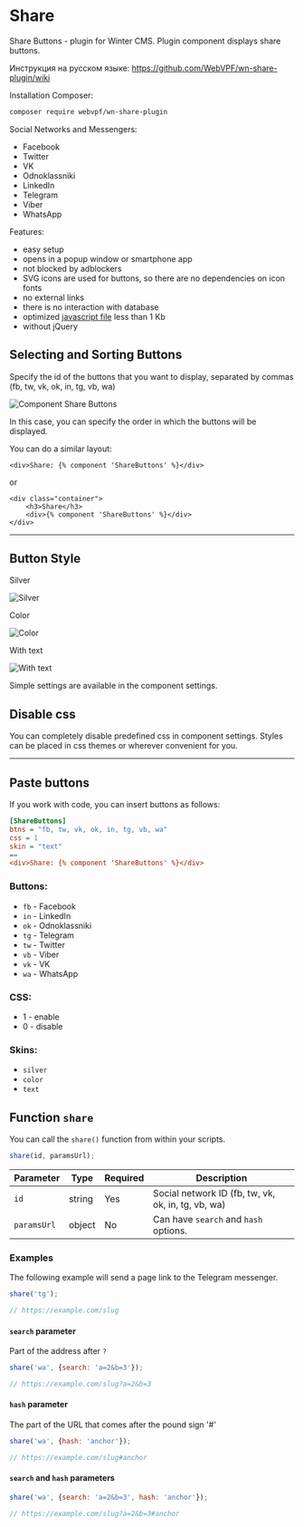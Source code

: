 # Share

Share Buttons - plugin for Winter CMS. Plugin component displays share buttons.

Инструкция на русском языке: https://github.com/WebVPF/wn-share-plugin/wiki

Installation Сomposer:

```bash
composer require webvpf/wn-share-plugin
```

Social Networks and Messengers:

- Facebook
- Twitter
- VK
- Odnoklassniki
- LinkedIn
- Telegram
- Viber
- WhatsApp

Features:

- easy setup
- opens in a popup window or smartphone app
- not blocked by adblockers
- SVG icons are used for buttons, so there are no dependencies on icon fonts
- no external links
- there is no interaction with database
- optimized [javascript file](https://github.com/WebVPF/wn-share-plugin/blob/master/assets/js/share.min.js "open file") less than 1 Kb
- without jQuery

## Selecting and Sorting Buttons

Specify the id of the buttons that you want to display, separated by commas (fb, tw, vk, ok, in, tg, vb, wa)

![Component Share Buttons](https://user-images.githubusercontent.com/61043464/112979788-b89bb700-9161-11eb-8698-81be8763e919.jpg)

In this case, you can specify the order in which the buttons will be displayed.

You can do a similar layout:

```twig
<div>Share: {% component 'ShareButtons' %}</div>
```

or

```twig
<div class="container">
    <h3>Share</h3>
    <div>{% component 'ShareButtons' %}</div>
</div>
```

---

## Button Style

Silver

![Silver](https://user-images.githubusercontent.com/61043464/75198717-f57cc980-5769-11ea-97c6-539071d1cb4e.jpg)

Color

![Color](https://user-images.githubusercontent.com/61043464/75198720-f7468d00-5769-11ea-9627-4d81da355d3b.jpg)

With text

![With text](https://user-images.githubusercontent.com/61043464/75198725-fa417d80-5769-11ea-801f-beb789e474c5.jpg)

Simple settings are available in the component settings.

## Disable css

You can completely disable predefined css in component settings. Styles can be placed in css themes or wherever convenient for you.

---

## Paste buttons

If you work with code, you can insert buttons as follows:

```ini
[ShareButtons]
btns = "fb, tw, vk, ok, in, tg, vb, wa"
css = 1
skin = "text"
==
<div>Share: {% component 'ShareButtons' %}</div>
```

### Buttons:

- `fb` - Facebook
- `in` - LinkedIn
- `ok` - Odnoklassniki
- `tg` - Telegram
- `tw` - Twitter
- `vb` - Viber
- `vk` - VK
- `wa` - WhatsApp

### CSS:

- 1 - enable
- 0 - disable

### Skins:

- `silver`
- `color`
- `text`

## Function `share`

You can call the `share()` function from within your scripts.

```js
share(id, paramsUrl);
```

Parameter   | Type   | Required | Description
------------|--------|----------|------------
`id`        | string | Yes      | Social network ID (fb, tw, vk, ok, in, tg, vb, wa)
`paramsUrl` | object | No       | Can have `search` and `hash` options.

### Examples

The following example will send a page link to the Telegram messenger.

```js
share('tg');

// https://example.com/slug
```

#### `search` parameter

Part of the address after `?`

```js
share('wa', {search: 'a=2&b=3'});

// https://example.com/slug?a=2&b=3
```

#### `hash` parameter

The part of the URL that comes after the pound sign '#'

```js
share('wa', {hash: 'anchor'});

// https://example.com/slug#anchor
```

#### `search` and `hash` parameters

```js
share('wa', {search: 'a=2&b=3', hash: 'anchor'});

// https://example.com/slug?a=2&b=3#anchor
```
